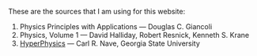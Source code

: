 These are the sources that I am using for this website:

1. Physics Principles with Applications — Douglas C. Giancoli
2. Physics, Volume 1 — David Halliday, Robert Resnick, Kenneth S. Krane
3. [HyperPhysics](http://hyperphysics.phy-astr.gsu.edu/hbase/hframe.html) — Carl R. Nave, Georgia State University